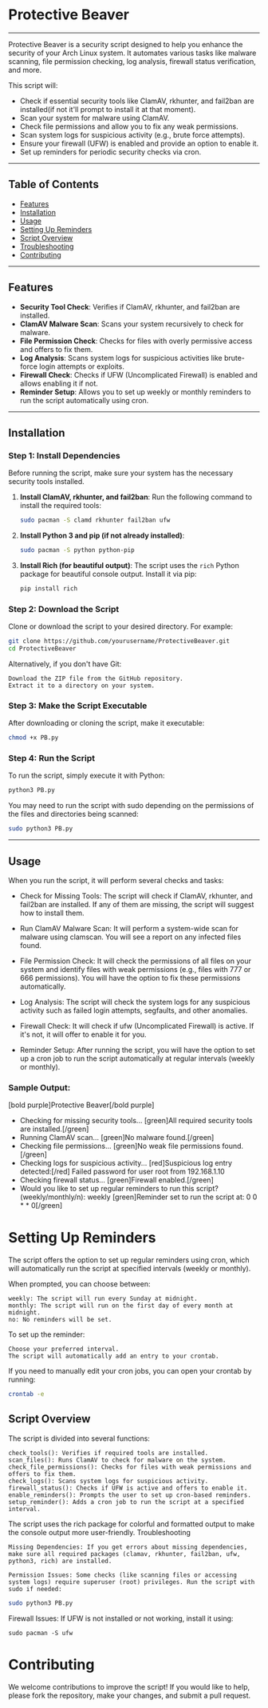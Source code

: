 # Protective Beaver

---

Protective Beaver is a security script designed to help you enhance the security of your Arch Linux system. It automates various tasks like malware scanning, file permission checking, log analysis, firewall status verification, and more.

This script will:

- Check if essential security tools like ClamAV, rkhunter, and fail2ban are installed(if not it'll prompt to install it at that moment).
- Scan your system for malware using ClamAV.
- Check file permissions and allow you to fix any weak permissions.
- Scan system logs for suspicious activity (e.g., brute force attempts).
- Ensure your firewall (UFW) is enabled and provide an option to enable it.
- Set up reminders for periodic security checks via cron.

---

## Table of Contents

- [Features](#features)
- [Installation](#installation)
- [Usage](#usage)
- [Setting Up Reminders](#setting-up-reminders)
- [Script Overview](#script-overview)
- [Troubleshooting](#troubleshooting)
- [Contributing](#contributing)

---

## Features

- **Security Tool Check**: Verifies if ClamAV, rkhunter, and fail2ban are installed.
- **ClamAV Malware Scan**: Scans your system recursively to check for malware.
- **File Permission Check**: Checks for files with overly permissive access and offers to fix them.
- **Log Analysis**: Scans system logs for suspicious activities like brute-force login attempts or exploits.
- **Firewall Check**: Checks if UFW (Uncomplicated Firewall) is enabled and allows enabling it if not.
- **Reminder Setup**: Allows you to set up weekly or monthly reminders to run the script automatically using cron.

---

## Installation

### Step 1: Install Dependencies

Before running the script, make sure your system has the necessary security tools installed.

1. **Install ClamAV, rkhunter, and fail2ban**: Run the following command to install the required tools:
    ```bash
    sudo pacman -S clamd rkhunter fail2ban ufw
    ```

2. **Install Python 3 and pip (if not already installed)**:
    ```bash
    sudo pacman -S python python-pip
    ```

3. **Install Rich (for beautiful output)**: The script uses the `rich` Python package for beautiful console output. Install it via pip:
    ```bash
    pip install rich
    ```

### Step 2: Download the Script

Clone or download the script to your desired directory. For example:
```bash
git clone https://github.com/yourusername/ProtectiveBeaver.git
cd ProtectiveBeaver
```

Alternatively, if you don't have Git:

    Download the ZIP file from the GitHub repository.
    Extract it to a directory on your system.

### Step 3: Make the Script Executable

After downloading or cloning the script, make it executable:

```bash
chmod +x PB.py
```

### Step 4: Run the Script

To run the script, simply execute it with Python:
```bash
python3 PB.py
```

You may need to run the script with sudo depending on the permissions of the files and directories being scanned:
```bash
sudo python3 PB.py
```

---

## Usage

When you run the script, it will perform several checks and tasks:

- Check for Missing Tools: The script will check if ClamAV, rkhunter, and fail2ban are installed. If any of them are missing, the script will suggest how to install them.

- Run ClamAV Malware Scan: It will perform a system-wide scan for malware using clamscan. You will see a report on any infected files found.

- File Permission Check: It will check the permissions of all files on your system and identify files with weak permissions (e.g., files with 777 or 666 permissions). You will have the option to fix these permissions automatically.

- Log Analysis: The script will check the system logs for any suspicious activity such as failed login attempts, segfaults, and other anomalies.

- Firewall Check: It will check if ufw (Uncomplicated Firewall) is active. If it's not, it will offer to enable it for you.

- Reminder Setup: After running the script, you will have the option to set up a cron job to run the script automatically at regular intervals (weekly or monthly).

### Sample Output:


[bold purple]Protective Beaver[/bold purple]
- Checking for missing security tools...
[green]All required security tools are installed.[/green]
- Running ClamAV scan...
[green]No malware found.[/green]
- Checking file permissions...
[green]No weak file permissions found.[/green]
- Checking logs for suspicious activity...
[red]Suspicious log entry detected:[/red] Failed password for user root from 192.168.1.10
- Checking firewall status...
[green]Firewall enabled.[/green]
- Would you like to set up regular reminders to run this script? (weekly/monthly/n): weekly
[green]Reminder set to run the script at: 0 0 * * 0[/green]


# Setting Up Reminders

The script offers the option to set up regular reminders using cron, which will automatically run the script at specified intervals (weekly or monthly).

When prompted, you can choose between:

    weekly: The script will run every Sunday at midnight.
    monthly: The script will run on the first day of every month at midnight.
    no: No reminders will be set.

To set up the reminder:

    Choose your preferred interval.
    The script will automatically add an entry to your crontab.

If you need to manually edit your cron jobs, you can open your crontab by running:

```bash
crontab -e
```

## Script Overview

The script is divided into several functions:

    check_tools(): Verifies if required tools are installed.
    scan_files(): Runs ClamAV to check for malware on the system.
    check_file_permissions(): Checks for files with weak permissions and offers to fix them.
    check_logs(): Scans system logs for suspicious activity.
    firewall_status(): Checks if UFW is active and offers to enable it.
    enable_reminders(): Prompts the user to set up cron-based reminders.
    setup_reminder(): Adds a cron job to run the script at a specified interval.

The script uses the rich package for colorful and formatted output to make the console output more user-friendly.
Troubleshooting

    Missing Dependencies: If you get errors about missing dependencies, make sure all required packages (clamav, rkhunter, fail2ban, ufw, python3, rich) are installed.

    Permission Issues: Some checks (like scanning files or accessing system logs) require superuser (root) privileges. Run the script with sudo if needed:

```bash
sudo python3 PB.py
```

Firewall Issues: If UFW is not installed or not working, install it using:

    sudo pacman -S ufw

# Contributing

We welcome contributions to improve the script! If you would like to help, please fork the repository, make your changes, and submit a pull request.
